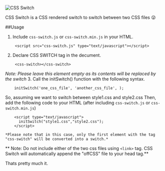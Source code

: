 ![CSS Switch](https://raw.githubusercontent.com/maruthip25/css-switch/master/head.png)

CSS Switch is a CSS rendered switch to switch between two CSS files :stuck_out_tongue_winking_eye:

##Usage

1. Include `css-switch.js` or `css-switch.min.js` in your HTML.

        <script src="css-switch.js" type="text/javascript"></script>
2. Declare CSS SWITCH tag in the decument.

        <css-switch></css-switch>
*Note: Please leave this element empty as its contents will be replaced by the switch*
3. Call the initSwitch() function with the following syntax.

        initSwitch('one_css_file', 'another_css_file', );
So, assuming we want to switch between style1.css and style2.css Then, add the following code to your HTML (after including `css-switch.js` or `css-switch.min.js`)

        <script type="text/javascript">
          initSwitch("style1.css","style2.css");
        </script>

    *Please note that in this case, only the first element with the tag "css-switch" will be converted into a switch.*

** Note: Do not include either of the two css files using `<link>` tag. CSS Switch will automatically append the "offCSS" file to your head tag.**

Thats pretty much it.
